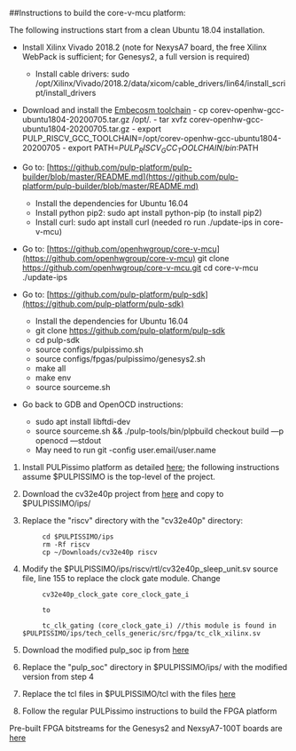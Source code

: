##Instructions to build the core-v-mcu platform:

The following instructions start from a clean Ubuntu 18.04 installation.

- Install Xilinx Vivado 2018.2 (note for NexysA7 board, the free Xilinx WebPack is sufficient; for Genesys2, a full version is required)
    - Install cable drivers: sudo /opt/Xilinx/Vivado/2018.2/data/xicom/cable_drivers/lin64/install_script/install_drivers
- Download and install the [Embecosm toolchain](https://buildbot.embecosm.com/job/corev-gcc-ubuntu1804/2/artifact/corev-openhw-gcc-ubuntu1804-20200705.tar.gz)
            - cp corev-openhw-gcc-ubuntu1804-20200705.tar.gz /opt/.
            - tar xvfz corev-openhw-gcc-ubuntu1804-20200705.tar.gz
            - export PULP_RISCV_GCC_TOOLCHAIN=/opt/corev-openhw-gcc-ubuntu1804-20200705
            - export PATH=$PULP_RISCV_GCC_TOOLCHAIN/bin:$PATH

- Go to: [https://github.com/pulp-platform/pulp-builder/blob/master/README.md](https://github.com/pulp-platform/pulp-builder/blob/master/README.md)
    - Install the dependencies for Ubuntu 16.04
    - Install python pip2: sudo apt install python-pip (to install pip2)
    - Install curl: sudo apt install curl (needed ro run ./update-ips in core-v-mcu)
- Go to: [https://github.com/openhwgroup/core-v-mcu](https://github.com/openhwgroup/core-v-mcu)
    git clone https://github.com/openhwgroup/core-v-mcu.git
    cd core-v-mcu
    ./update-ips
- Go to: [https://github.com/pulp-platform/pulp-sdk](https://github.com/pulp-platform/pulp-sdk)
    - Install the dependencies for Ubuntu 16.04
    - git clone https://github.com/pulp-platform/pulp-sdk
    - cd pulp-sdk
    - source configs/pulpissimo.sh
    - source configs/fpgas/pulpissimo/genesys2.sh
    - make all
    - make env
    - source sourceme.sh
- Go back to GDB and OpenOCD instructions:
    - sudo apt install libftdi-dev
    - source sourceme.sh && ./pulp-tools/bin/plpbuild checkout build —p openocd —stdout
    - May need to run git -config user.email/user.name


1. Install PULPissimo platform as detailed [here](https://github.com/hpollittsmith/core-v-mcu); the following instructions assume $PULPISSIMO is the top-level of the project.
2. Download the cv32e40p project from [here](https://github.com/openhwgroup/cv32e40p) and copy to $PULPISSIMO/ips/
3. Replace the "riscv" directory with the "cv32e40p" directory:
            
            cd $PULPISSIMO/ips
            rm -Rf riscv
            cp ~/Downloads/cv32e40p riscv
4. Modify the $PULPISSIMO/ips/riscv/rtl/cv32e40p_sleep_unit.sv source file, line 155 to replace the clock gate module. Change

            cv32e40p_clock_gate core_clock_gate_i
      
            to
      
            tc_clk_gating (core_clock_gate_i) //this module is found in $PULPISSIMO/ips/tech_cells_generic/src/fpga/tc_clk_xilinx.sv
            
5. Download the modified pulp_soc ip from [here](https://github.com/hpollittsmith/pulp_soc)
6. Replace the "pulp_soc" directory in $PULPISSIMO/ips/ with the modified version from step 4
7. Replace the tcl files in $PULPISSIMO/tcl with the files [here](https://github.com/hpollittsmith/core-v-mcu/tree/master/fpga/tcl_files)
8. Follow the regular PULPissimo instructions to build the FPGA platform

Pre-built FPGA bitstreams for the Genesys2 and NexsyA7-100T boards are [here](https://github.com/hpollittsmith/core-v-mcu/tree/master/fpga/bitstreams)
